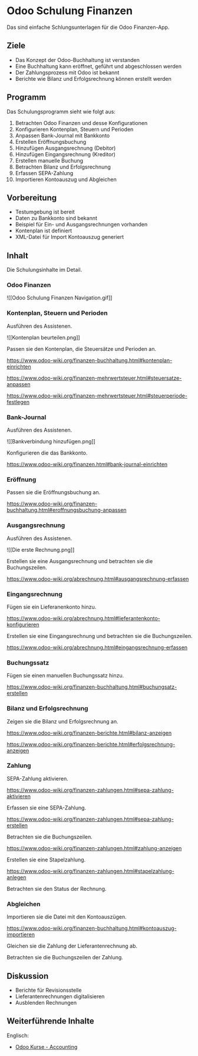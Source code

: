 # Odoo Schulung Finanzen

Das sind einfache Schlungsunterlagen für die Odoo Finanzen-App.

## Ziele

* Das Konzept der Odoo-Buchhaltung ist verstanden
* Eine Buchhaltung kann eröffnet, geführt und abgeschlossen werden
* Der Zahlungsprozess mit Odoo ist bekannt
* Berichte wie Bilanz und Erfolgsrechnung können erstellt werden

## Programm

Das Schulungsprogramm sieht wie folgt aus:
1. Betrachten Odoo Finanzen und desse Konfigurationen
2. Konfigurieren Kontenplan, Steuern und Perioden
3. Anpassen Bank-Journal mit Bankkonto
4. Erstellen Eröffnungsbuchung
5. Hinzufügen Ausgangsrechnung (Debitor)
6. Hinzufügen Eingangsrechnung (Kreditor)
7. Erstellen manuelle Buchung
8. Betrachten Bilanz und Erfolgsrechnung
9. Erfassen SEPA-Zahlung
10. Importieren Kontoauszug und Abgleichen

## Vorbereitung

* Testumgebung ist bereit
* Daten zu Bankkonto sind bekannt
* Beispiel für Ein- und Ausgangsrechnungen vorhanden
* Kontenplan ist definiert
* XML-Datei für Import Kontoauszug generiert

## Inhalt

Die Schulungsinhalte im Detail.

### Odoo Finanzen

![[Odoo Schulung Finanzen Navigation.gif]]

### Kontenplan, Steuern und Perioden

Ausführen des Assistenen.

![[Kontenplan beurteilen.png]]

Passen sie den Kontenplan, die Steuersätze und Perioden an.

<https://www.odoo-wiki.org/finanzen-buchhaltung.html#kontenplan-einrichten>

<https://www.odoo-wiki.org/finanzen-mehrwertsteuer.html#steuersatze-anpassen>

<https://www.odoo-wiki.org/finanzen-mehrwertsteuer.html#steuerperiode-festlegen>

### Bank-Journal

Ausführen des Assistenen.

![[Bankverbindung hinzufügen.png]]

Konfigurieren die das Bankkonto.

<https://www.odoo-wiki.org/finanzen.html#bank-journal-einrichten>

### Eröffnung

Passen sie die Eröffnungsbuchung an.

<https://www.odoo-wiki.org/finanzen-buchhaltung.html#eroffnungsbuchung-anpassen>

### Ausgangsrechnung

Ausführen des Assistenen.

![[Die erste Rechnung.png]]

Erstellen sie eine Ausgangsrechnung und betrachten sie die Buchungszeilen.

<https://www.odoo-wiki.org/abrechnung.html#ausgangsrechnung-erfassen>

### Eingangsrechnung

Fügen sie ein Lieferanenkonto hinzu.

<https://www.odoo-wiki.org/abrechnung.html#lieferantenkonto-konfigurieren>

Erstellen sie eine Eingangsrechnung und betrachten sie die Buchungszeilen.

<https://www.odoo-wiki.org/abrechnung.html#eingangsrechnung-erfassen>

### Buchungssatz

Fügen sie einen manuellen Buchungssatz hinzu.

<https://www.odoo-wiki.org/finanzen-buchhaltung.html#buchungsatz-erstellen>

### Bilanz und Erfolgsrechnung

Zeigen sie die Bilanz und Erfolgsrechnung an.

<https://www.odoo-wiki.org/finanzen-berichte.html#bilanz-anzeigen>

<https://www.odoo-wiki.org/finanzen-berichte.html#erfolgsrechnung-anzeigen>

### Zahlung

SEPA-Zahlung aktivieren.

<https://www.odoo-wiki.org/finanzen-zahlungen.html#sepa-zahlung-aktivieren>

Erfassen sie eine SEPA-Zahlung.

<https://www.odoo-wiki.org/finanzen-zahlungen.html#sepa-zahlung-erstellen>

Betrachten sie die Buchungszeilen.

<https://www.odoo-wiki.org/finanzen-zahlungen.html#zahlung-anzeigen>

Erstellen sie eine Stapelzahlung.

<https://www.odoo-wiki.org/finanzen-zahlungen.html#stapelzahlung-anlegen>

Betrachten sie den Status der Rechnung.

### Abgleichen

Importieren sie die Datei mit den Kontoauszügen.

<https://www.odoo-wiki.org/finanzen-buchhaltung.html#kontoauszug-importieren>

Gleichen sie die Zahlung der Lieferantenrechnung ab.

Betrachten sie die Buchungszeilen der Zahlung.

## Diskussion

* Berichte für Revisionsstelle
* Lieferantenrechnungen digitalisieren
* Ausblenden Rechnungen

## Weiterführende Inhalte

Englisch:
* [Odoo Kurse - Accounting](https://www.odoo.com/de_DE/slides/accounting-19)